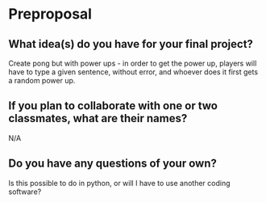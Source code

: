 # Preproposal

## What idea(s) do you have for your final project?

Create pong but with power ups - in order to get the power up, players will have to type a given sentence, without error, and whoever does it first gets a random power up. 

## If you plan to collaborate with one or two classmates, what are their names?

N/A

## Do you have any questions of your own?

Is this possible to do in python, or will I have to use another coding software?
